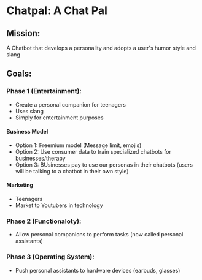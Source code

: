 # Chatpal: A Chat Pal
## Mission:
A Chatbot that develops a personality and adopts a user's humor style and slang

## Goals:
### Phase 1 (Entertainment):
* Create a personal companion for teenagers
* Uses slang
* Simply for entertainment purposes
#### Business Model
* Option 1: Freemium model (Message limit, emojis)
* Option 2: Use consumer data to train specialized chatbots for businesses/therapy
* Option 3: BUsinesses pay to use our personas in their chatbots (users will be talking to a chatbot in their own style)
#### Marketing
* Teenagers
* Market to Youtubers in technology

### Phase 2 (Functionaloty):
* Allow personal companions to perform tasks (now called personal assistants)
### Phase 3 (Operating System):
* Push personal assistants to hardware devices (earbuds, glasses)
